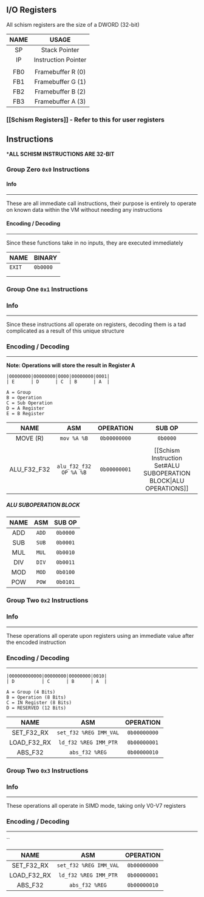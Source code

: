 
## I/O Registers

All schism registers are the size of a DWORD (32-bit)

| **NAME** |      **USAGE**      |
| :------: | :-----------------: |
|    SP    |    Stack Pointer    |
|    IP    | Instruction Pointer |
|          |                     |
|   FB0    |  Framebuffer R (0)  |
|   FB1    |  Framebuffer G (1)  |
|   FB2    |  Framebuffer B (2)  |
|   FB3    |  Framebuffer A (3)  |

### [[Schism Registers]] - Refer to this for user registers


## Instructions

***ALL SCHISM INSTRUCTIONS ARE 32-BIT**

### Group Zero `0x0` Instructions

#### Info
---
These are all immediate call instructions, their purpose is entirely to operate on known data within the VM without needing any instructions

#### Encoding / Decoding
---
Since these functions take in no inputs, they are executed immediately

| **NAME** | **BINARY** |
| -------- | ---------- |
| `EXIT`   | `0b0000`   |
|          |            |
|          |            |

### Group One `0x1` Instructions

### Info
---
Since these instructions all operate on registers, decoding them is a tad complicated as a result of this unique structure

### Encoding / Decoding
---
**Note: Operations will store the result in Register A**
```
|00000000|00000000|0000|00000000|0001|
| E      | D      | C  | B      | A  |

A = Group
B = Operation
C = Sub Operation
D = A Register
E = B Register
```

|    NAME     |          ASM           |  OPERATION   |                              SUB OP                               |
| :---------: | :--------------------: | :----------: | :---------------------------------------------------------------: |
|  MOVE (R)   |      `mov %A %B`       | `0b00000000` |                             `0b0000`                              |
|             |                        |              |                                                                   |
| ALU_F32_F32 | `alu_f32_f32 OP %A %B` | `0b00000001` | [[Schism Instruction Set#ALU SUBOPERATION BLOCK\|ALU OPERATIONS]] |

##### ALU SUBOPERATION BLOCK

| NAME |  ASM  |  SUB OP  |
| :--: | :---: | :------: |
| ADD  | `ADD` | `0b0000` |
| SUB  | `SUB` | `0b0001` |
| MUL  | `MUL` | `0b0010` |
| DIV  | `DIV` | `0b0011` |
| MOD  | `MOD` | `0b0100` |
| POW  | `POW` | `0b0101` |

### Group Two `0x2` Instructions

### Info
---
These operations all operate upon registers using an immediate value after the encoded instruction

### Encoding / Decoding
---
```
|000000000000|00000000|00000000|0010|
| D          | C      | B      | A  |

A = Group (4 Bits)
B = Operation (8 Bits)
C = IN Register (8 Bits)
D = RESERVED (12 Bits)
```

|    NAME     |          ASM           |  OPERATION   |
| :---------: | :--------------------: | :----------: |
| SET_F32_RX  | `set_f32 %REG IMM_VAL` | `0b00000000` |
| LOAD_F32_RX | `ld_f32 %REG IMM_PTR`  | `0b00000001` |
|   ABS_F32   |     `abs_f32 %REG`     | `0b00000010` |

### Group Two `0x3` Instructions

### Info
---
These operations all operate in SIMD mode, taking only V0-V7 registers

### Encoding / Decoding
---
``

|    NAME     |          ASM           |  OPERATION   |
| :---------: | :--------------------: | :----------: |
| SET_F32_RX  | `set_f32 %REG IMM_VAL` | `0b00000000` |
| LOAD_F32_RX | `ld_f32 %REG IMM_PTR`  | `0b00000001` |
|   ABS_F32   |     `abs_f32 %REG`     | `0b00000010` |